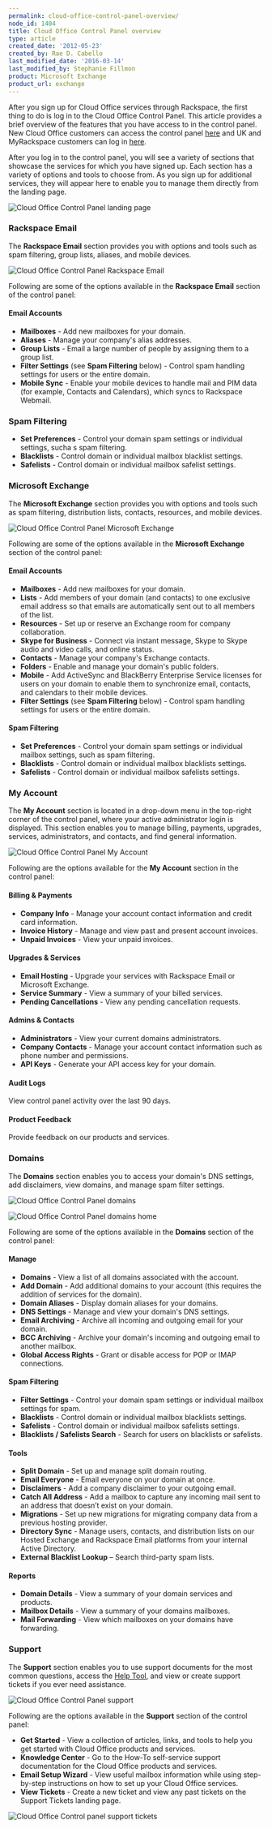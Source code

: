 ```yaml
---
permalink: cloud-office-control-panel-overview/
node_id: 1404
title: Cloud Office Control Panel overview
type: article
created_date: '2012-05-23'
created_by: Rae D. Cabello
last_modified_date: '2016-03-14'
last_modified_by: Stephanie Fillmon
product: Microsoft Exchange
product_url: exchange
---
```


After you sign up for Cloud Office services through Rackspace, the first thing
to do is log in to the Cloud Office Control Panel. This article
provides a brief overview of the features that you have access to in the control panel. New Cloud Office customers can access the control panel [here](https://cp.rackspace.com/) and UK and MyRackspace customers can log in [here](https://my.rackspace.com/).

After you log in to the control panel, you will see a variety of
sections that showcase the services for which you have signed up. Each section has a variety of
options and tools to choose from. As you sign up for additional services, they will appear here to enable you to manage them directly from the landing page.

![Cloud Office Control Panel landing page](https://b9002618969a676fa5e9-329656694c46da9401f89a96a819e8df.ssl.cf5.rackcdn.com/exchange/microsoft-exchange-cp-main-1.jpg)

### Rackspace Email

The **Rackspace Email** section provides you with options and tools such as spam filtering, group lists, aliases, and mobile devices.

![Cloud Office Control Panel Rackspace Email](https://b9002618969a676fa5e9-329656694c46da9401f89a96a819e8df.ssl.cf5.rackcdn.com/exchange/microsoft-exchange-cp-email-2.jpg)

Following are some of the options available in the **Rackspace Email** section of the control panel:

#### Email Accounts
-  **Mailboxes** - Add new mailboxes for your domain.
-  **Aliases** - Manage your company's alias addresses.
-  **Group Lists** - Email a large number of people by assigning them to a group list.
-  **Filter Settings** (see **Spam Filtering** below) - Control spam handling settings for users or the entire domain.
-  **Mobile Sync** - Enable your mobile devices to handle mail and PIM data (for example, Contacts and Calendars), which syncs to Rackspace Webmail.

### Spam Filtering

-  **Set Preferences** - Control your domain spam settings or individual settings, sucha s spam filtering.
-  **Blacklists** - Control domain or individual mailbox blacklist settings.
-  **Safelists** - Control domain or individual mailbox safelist settings.

### Microsoft Exchange

The **Microsoft Exchange** section provides you with options and tools such as spam filtering, distribution lists, contacts, resources, and mobile devices.

![Cloud Office Control Panel Microsoft Exchange](https://b9002618969a676fa5e9-329656694c46da9401f89a96a819e8df.ssl.cf5.rackcdn.com/exchange/microsoft-exchange-cp-exchange-3.jpg)

Following are some of the options available in the **Microsoft Exchange** section of the control panel:

#### Email Accounts
-  **Mailboxes** - Add new mailboxes for your domain.
-  **Lists** - Add members of your domain (and contacts) to one exclusive email address so that emails are automatically sent out to all members of the list.
-  **Resources** - Set up or reserve an Exchange room for company collaboration.
-  **Skype for Business** - Connect via instant message, Skype to Skype audio and video calls, and online status.
-  **Contacts** - Manage your company's Exchange contacts.
-  **Folders** - Enable and manage your domain's public folders.
-  **Mobile** - Add ActiveSync and BlackBerry Enterprise Service licenses for users on your domain to enable them to synchronize email, contacts, and calendars to their mobile devices.
-  **Filter Settings** (see **Spam Filtering** below) - Control spam handling settings for users or the entire domain.

#### Spam Filtering
-  **Set Preferences** - Control your domain spam settings or individual mailbox settings, such as spam filtering.
-  **Blacklists** - Control domain or individual mailbox blacklists settings.
-  **Safelists** - Control domain or individual mailbox safelists settings.

### My Account

The **My Account** section is located in a drop-down menu in the top-right corner of the control panel, where your active administrator login is displayed. This section enables you to manage billing, payments, upgrades, services, administrators, and contacts, and find general information.

![Cloud Office Control Panel My Account](https://b9002618969a676fa5e9-329656694c46da9401f89a96a819e8df.ssl.cf5.rackcdn.com/exchange/microsoft-exchange-cp-account-4.jpg)

Following are the options available for the **My Account** section in the control panel:

#### Billing & Payments
-  **Company Info** - Manage your account contact information and credit card information.
-  **Invoice History** - Manage and view past and present account invoices.
-  **Unpaid Invoices** - View your unpaid invoices.

#### Upgrades & Services
-  **Email Hosting** - Upgrade your services with Rackspace Email or Microsoft Exchange.
-  **Service Summary** - View a summary of your billed services.
-  **Pending Cancellations** - View any pending cancellation requests.

#### Admins & Contacts
-  **Administrators** - View your current domains administrators.
-  **Company Contacts** - Manage your account contact information such as phone number and permissions.
-  **API Keys** - Generate your API access key for your domain.

#### Audit Logs
View control panel activity over the last 90 days.

#### Product Feedback
Provide feedback on our products and services.

### Domains

The **Domains** section enables you to access your domain's DNS settings, add disclaimers, view domains, and manage spam filter settings.

![Cloud Office Control Panel domains](https://b9002618969a676fa5e9-329656694c46da9401f89a96a819e8df.ssl.cf5.rackcdn.com/exchange/microsoft-exchange-cp-domains-5.jpg)

![Cloud Office Control Panel domains home](https://b9002618969a676fa5e9-329656694c46da9401f89a96a819e8df.ssl.cf5.rackcdn.com/exchange/microsoft-exchange-cp-domain-home-6.jpg)

Following are some of the options available in the **Domains** section of the control panel:

#### Manage
-  **Domains** - View a list of all domains associated with the account.
-  **Add Domain** - Add additional domains to your account (this requires the addition of services for the domain).
-  **Domain Aliases** - Display domain aliases for your domains.
-  **DNS Settings** - Manage and view your domain's DNS settings.
-  **Email Archiving** - Archive all incoming and outgoing email for your domain.
-  **BCC Archiving** - Archive your domain's incoming and outgoing email to another mailbox.
-  **Global Access Rights** - Grant or disable access for POP or IMAP connections.

#### Spam Filtering
-  **Filter Settings** - Control your domain spam settings or individual mailbox settings for spam.
-  **Blacklists** - Control domain or individual mailbox blacklists settings.
-  **Safelists** - Control domain or individual mailbox safelists settings.
-  **Blacklists / Safelists Search** - Search for users on blacklists or safelists.

#### Tools
-  **Split Domain** - Set up and manage split domain routing.
-  **Email Everyone** - Email everyone on your domain at once.
-  **Disclaimers** - Add a company disclaimer to your outgoing email.
-  **Catch All Address** - Add a mailbox to capture any incoming mail sent to an address that doesn’t exist on your domain.
-  **Migrations** - Set up new migrations for migrating company data from a previous hosting provider.
-  **Directory Sync** - Manage users, contacts, and distribution lists on our Hosted Exchange and Rackspace Email platforms from your internal Active Directory.
-  **External Blacklist Lookup** – Search third-party spam lists.

#### Reports
-  **Domain Details** - View a summary of your domain services and products.
-  **Mailbox Details** - View a summary of your domains mailboxes.
-  **Mail Forwarding** - View which mailboxes on your domains have forwarding.

### Support

The **Support** section enables you to use support documents for the most common questions, access the [Help Tool](how-to/help-tool-for-hosted-email-and-skype-for-business), and view or create support tickets if you ever need assistance.

![Cloud Office Control Panel support](https://b9002618969a676fa5e9-329656694c46da9401f89a96a819e8df.ssl.cf5.rackcdn.com/exchange/microsoft-exchange-cp-support-7.jpg)

Following are the options available in the **Support** section of the control panel:

-  **Get Started** - View a collection of articles, links, and tools to help you get started with Cloud Office products and services.
-  **Knowledge Center** - Go to the How-To self-service support documentation for the Cloud Office products and services.
-  **Email Setup Wizard** - View useful mailbox information while using step-by-step instructions on how to set up your Cloud Office services.
-  **View Tickets** - Create a new ticket and view any past tickets on the Support Tickets landing page.

  ![Cloud Office Control panel support tickets](https://b9002618969a676fa5e9-329656694c46da9401f89a96a819e8df.ssl.cf5.rackcdn.com/exchange/microsoft-exchange-cp-support-tickets-8.jpg)

